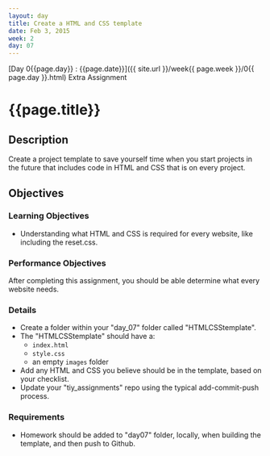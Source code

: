 ```yaml
---
layout: day
title: Create a HTML and CSS template
date: Feb 3, 2015
week: 2
day: 07
---
```

[Day 0{{page.day}} : {{page.date}}]({{ site.url }}/week{{ page.week }}/0{{ page.day }}.html) Extra Assignment

# {{page.title}}

## Description
Create a project template to save yourself time when you start projects in the future that includes code in HTML and CSS that is on every project.

## Objectives

### Learning Objectives

* Understanding what HTML and CSS is required for every website, like including the reset.css.

### Performance Objectives

After completing this assignment, you should be able determine what every website needs.


### Details
* Create a folder within your "day_07" folder called "HTMLCSStemplate".
* The "HTMLCSStemplate" should have a:
	* `index.html`
	* `style.css`
	* an empty `images` folder
* Add any HTML and CSS you believe should be in the template, based on your checklist.
* Update your "tiy_assignments" repo using the typical add-commit-push process.

### Requirements

* Homework should be added to "day07" folder, locally, when building the template, and then push to Github.



